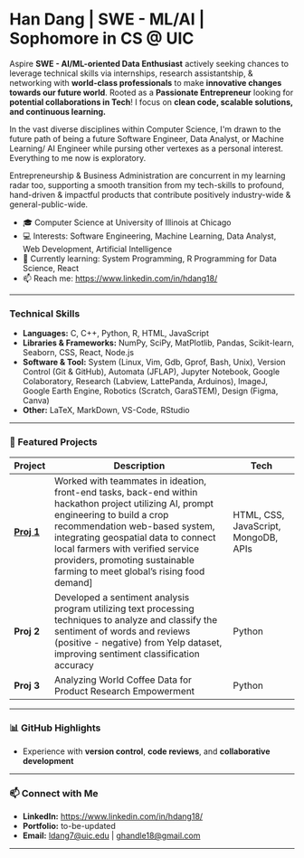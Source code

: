 # Han Dang | SWE - ML/AI | Sophomore in CS @ UIC

Aspire **SWE - AI/ML-oriented Data Enthusiast** actively seeking chances to leverage technical skills via internships, research assistantship, & networking with **world-class professionals** to make **innovative changes towards our future world**. Rooted as a **Passionate Entrepreneur** looking for **potential collaborations in Tech**!
I focus on **clean code, scalable solutions, and continuous learning.**

In the vast diverse disciplines within Computer Science, I'm drawn to the future path of being a future Software Engineer, Data Analyst, or Machine Learning/ AI Engineer while pursing other vertexes as a personal interest. Everything to me now is exploratory.

Entrepreneurship & Business Administration are concurrent in my learning radar too, supporting a smooth transition from my tech-skills to profound, hand-driven & impactful products that contribute positively industry-wide & general-public-wide.

- 🎓 Computer Science at University of Illinois at Chicago
- 💻 Interests: Software Engineering, Machine Learning, Data Analyst, Web Development, Artificial Intelligence
- 🌱 Currently learning: System Programming, R Programming for Data Science, React
- 📫 Reach me: https://www.linkedin.com/in/hdang18/
---

### Technical Skills
- **Languages:** C, C++, Python, R, HTML, JavaScript
- **Libraries & Frameworks:** NumPy, SciPy, MatPlotlib, Pandas, Scikit-learn, Seaborn, CSS, React, Node.js  
- **Software & Tool:**
System (Linux, Vim, Gdb, Gprof, Bash, Unix), Version Control (Git & GitHub), Automata (JFLAP), Jupyter Notebook, Google Colaboratory, Research (Labview, LattePanda, Arduinos), ImageJ, Google Earth Engine, Robotics (Scratch, GaraSTEM), Design (Figma, Canva)
- **Other:** LaTeX, MarkDown, VS-Code, RStudio

---

### 📂 Featured Projects


| Project | Description | Tech |
|--------|-------------|------|
| [**Proj 1**](https://devpost.com/software/agrihub-farming-for-sustainability) | Worked with teammates in ideation, front-end tasks, back-end within hackathon project utilizing AI, prompt engineering to build a crop recommendation web-based system, integrating geospatial data to connect local farmers with verified service providers, promoting sustainable farming to meet global’s rising food demand] | HTML, CSS, JavaScript, MongoDB, APIs |
| **Proj 2** | Developed a sentiment analysis program utilizing text processing techniques to analyze and classify the sentiment of words and reviews (positive - negative) from Yelp dataset, improving sentiment classification accuracy | Python |
| **Proj 3** | Analyzing World Coffee Data for Product Research Empowerment | Python | Self-initiative Project conducting a Kaggle World Coffee Dataset serving cross-nation Market Agricultural Product Research - Exploratory Data Analysis, Classification, Regression Models. |

---

### 📊 GitHub Highlights 
- Experience with **version control**, **code reviews**, and **collaborative development**
---

### 📫 Connect with Me
- **LinkedIn:** https://www.linkedin.com/in/hdang18/
- **Portfolio:** to-be-updated
- **Email:** ldang7@uic.edu | ghandle18@gmail.com

---
